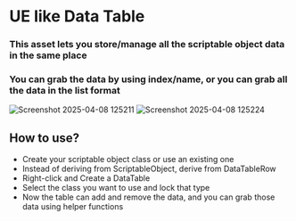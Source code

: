 # UE like Data Table
### This asset lets you store/manage all the scriptable object data in the same place
### You can grab the data by using index/name, or you can grab all the data in the list format


![Screenshot 2025-04-08 125211](https://github.com/user-attachments/assets/cd90b067-8674-4f8b-b7ea-9b8904bd6711)
![Screenshot 2025-04-08 125224](https://github.com/user-attachments/assets/8157c324-17f3-4ebb-bb84-cc2bd4ccda9e)

## How to use?
- Create your scriptable object class or use an existing one
- Instead of deriving from ScriptableObject, derive from DataTableRow
- Right-click and Create a DataTable
- Select the class you want to use and lock that type
- Now the table can add and remove the data, and you can grab those data using helper functions
